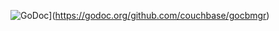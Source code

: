 ![GoDoc](https://godoc.org/github.com/couchbase/gocbmgr?status.png)](https://godoc.org/github.com/couchbase/gocbmgr)
